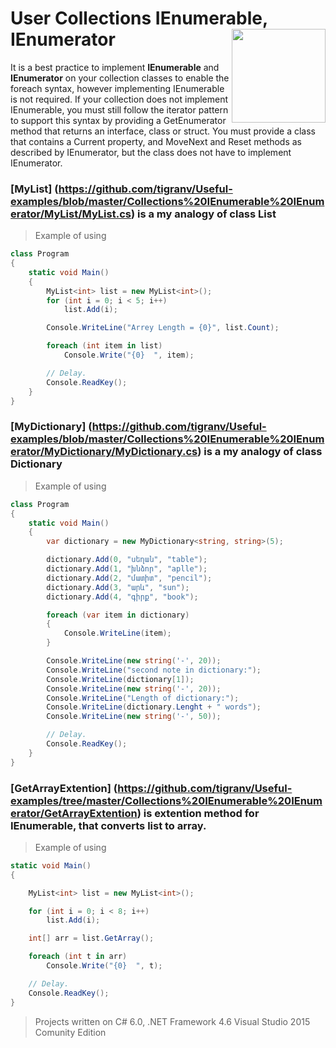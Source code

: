 # User Collections IEnumerable, IEnumerator  <img src="https://cloud.githubusercontent.com/assets/24522089/21962098/41a510c8-db36-11e6-95ef-eb392a0a1919.png" align="right" width="150px" height="150px" /> 

It is a best practice to implement **IEnumerable** and **IEnumerator** on your collection classes to enable the foreach syntax, however implementing IEnumerable is not required. If your collection does not implement IEnumerable, you must still follow the iterator pattern to support this syntax by providing a GetEnumerator method that returns an interface, class or struct. You must provide a class that contains a Current property, and MoveNext and Reset methods as described by IEnumerator, but the class does not have to implement IEnumerator.

### [MyList] (https://github.com/tigranv/Useful-examples/blob/master/Collections%20IEnumerable%20IEnumerator/MyList/MyList.cs) is a my analogy of class List<T>

> Example of using

```c#
class Program
{
    static void Main()
    {
        MyList<int> list = new MyList<int>();
        for (int i = 0; i < 5; i++)
            list.Add(i);

        Console.WriteLine("Arrey Length = {0}", list.Count);

        foreach (int item in list)
            Console.Write("{0}  ", item);

        // Delay.
        Console.ReadKey();
    }
}
```


### [MyDictionary] (https://github.com/tigranv/Useful-examples/blob/master/Collections%20IEnumerable%20IEnumerator/MyDictionary/MyDictionary.cs) is a my analogy of class Dictionary<T>

> Example of using

```c#
class Program
{
    static void Main()
    {
        var dictionary = new MyDictionary<string, string>(5);

        dictionary.Add(0, "սեղան", "table");
        dictionary.Add(1, "խնձոր", "aplle");
        dictionary.Add(2, "մատիտ", "pencil");
        dictionary.Add(3, "արև", "sun");
        dictionary.Add(4, "գիրք", "book");

        foreach (var item in dictionary)
        {
            Console.WriteLine(item);
        }

        Console.WriteLine(new string('-', 20));
        Console.WriteLine("second note in dictionary:");
        Console.WriteLine(dictionary[1]);
        Console.WriteLine(new string('-', 20));
        Console.WriteLine("Length of dictionary:");
        Console.WriteLine(dictionary.Lenght + " words");
        Console.WriteLine(new string('-', 50));

        // Delay.
        Console.ReadKey();
    }
}
```

### [GetArrayExtention] (https://github.com/tigranv/Useful-examples/tree/master/Collections%20IEnumerable%20IEnumerator/GetArrayExtention) is extention method for IEnumerable<T>, that converts list to array.

> Example of using

```c#
static void Main()
{

    MyList<int> list = new MyList<int>();

    for (int i = 0; i < 8; i++)
        list.Add(i);

    int[] arr = list.GetArray();

    foreach (int t in arr)
        Console.Write("{0}  ", t);

    // Delay.
    Console.ReadKey();
}
```

> Projects written on C# 6.0, .NET Framework 4.6 Visual Studio 2015 Comunity Edition
